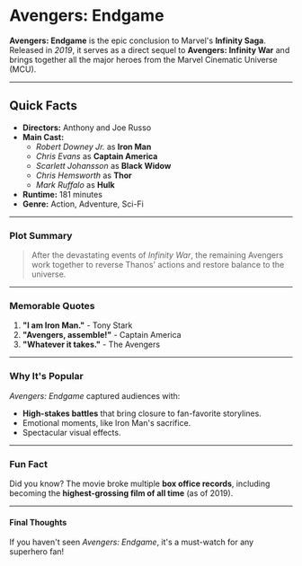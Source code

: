 # Avengers: Endgame

**Avengers: Endgame** is the epic conclusion to Marvel's **Infinity Saga**. Released in *2019*, it serves as a direct sequel to **Avengers: Infinity War** and brings together all the major heroes from the Marvel Cinematic Universe (MCU).

---

## Quick Facts

- **Directors:** Anthony and Joe Russo
- **Main Cast:**  
  - *Robert Downey Jr.* as **Iron Man**
  - *Chris Evans* as **Captain America**
  - *Scarlett Johansson* as **Black Widow**
  - *Chris Hemsworth* as **Thor**
  - *Mark Ruffalo* as **Hulk**
- **Runtime:** 181 minutes  
- **Genre:** Action, Adventure, Sci-Fi

---

### Plot Summary

> After the devastating events of *Infinity War*, the remaining Avengers work together to reverse Thanos' actions and restore balance to the universe.

---

### Memorable Quotes

1. **"I am Iron Man."** - Tony Stark  
2. **"Avengers, assemble!"** - Captain America  
3. **"Whatever it takes."** - The Avengers

---

### Why It's Popular

*Avengers: Endgame* captured audiences with:
- **High-stakes battles** that bring closure to fan-favorite storylines.
- Emotional moments, like Iron Man's sacrifice.
- Spectacular visual effects.

---

### Fun Fact

Did you know? The movie broke multiple **box office records**, including becoming the **highest-grossing film of all time** (as of 2019).

---

#### Final Thoughts

If you haven't seen *Avengers: Endgame*, it's a must-watch for any superhero fan!
